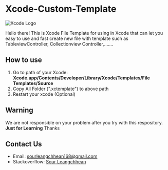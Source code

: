 # Xcode-Custom-Template
![Xcode Logo](https://preview.ibb.co/gvDsqk/Screen_Shot_2017_04_13_at_1_56_09_PM.png)

Hello there! This is Xcode File Template for using in Xcode that can let you easy to use and fast create new file with template such as TableviewController, Collectionview Controller,.......

## How to use
1. Go to path of your Xcode: **Xcode.app/Contents/Developer/Library/Xcode/Templates/File Templates/Source**
2. Copy All Folder (".xctemplate") to above path
3. Restart your xcode (Optional)

## Warning 
We are not responsible on your problem after you try with this respository. **Just for Learning** Thanks

## Contact Us
* Email: sourleangchhean168@gmail.com
* Stackoverflow: [Sour Leangchhean](http://stackoverflow.com/users/4935811/sour-leangchhean)
